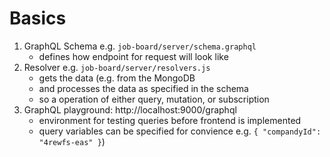 # Basics

1. GraphQL Schema e.g. `job-board/server/schema.graphql`
   - defines how endpoint for request will look like
2. Resolver e.g. `job-board/server/resolvers.js`
   - gets the data (e.g. from the MongoDB
   - and processes the data as specified in the schema
   - so a operation of either query, mutation, or subscription
3. GraphQL playground: http://localhost:9000/graphql
   - environment for testing queries before frontend is implemented
   - query variables can be specified for convience e.g. `{ "compandyId": "4rewfs-eas" }`)
